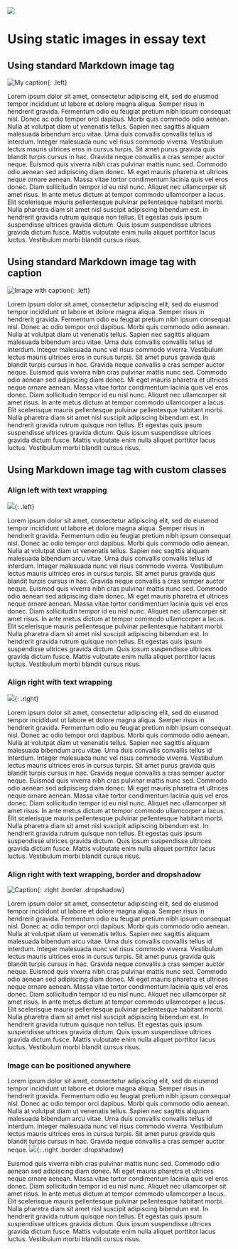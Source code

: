 <style>

    h1, h2, h3, h4, figure { content: ""; display: table; clear: both; }

</style>

<a href="https://visual-essays.app"><img src="/ve-button.png"></a>

<param ve-config title="Inline images example">

# Using static images in essay text

## Using standard Markdown image tag 

![My caption](books.jpg){: .left}

Lorem ipsum dolor sit amet, consectetur adipiscing elit, sed do eiusmod tempor incididunt ut labore et dolore magna aliqua. Semper risus in hendrerit gravida. Fermentum odio eu feugiat pretium nibh ipsum consequat nisl. Donec ac odio tempor orci dapibus. Morbi quis commodo odio aenean. Nulla at volutpat diam ut venenatis tellus. Sapien nec sagittis aliquam malesuada bibendum arcu vitae. Urna duis convallis convallis tellus id interdum. Integer malesuada nunc vel risus commodo viverra. Vestibulum lectus mauris ultrices eros in cursus turpis. Sit amet purus gravida quis blandit turpis cursus in hac. Gravida neque convallis a cras semper auctor neque.  Euismod quis viverra nibh cras pulvinar mattis nunc sed. Commodo odio aenean sed adipiscing diam donec. Mi eget mauris pharetra et ultrices neque ornare aenean. Massa vitae tortor condimentum lacinia quis vel eros donec. Diam sollicitudin tempor id eu nisl nunc. Aliquet nec ullamcorper sit amet risus. In ante metus dictum at tempor commodo ullamcorper a lacus. Elit scelerisque mauris pellentesque pulvinar pellentesque habitant morbi. Nulla pharetra diam sit amet nisl suscipit adipiscing bibendum est. In hendrerit gravida rutrum quisque non tellus. Et egestas quis ipsum suspendisse ultrices gravida dictum. Quis ipsum suspendisse ultrices gravida dictum fusce. Mattis vulputate enim nulla aliquet porttitor lacus luctus. Vestibulum morbi blandit cursus risus. [](https://JSTOR-Labs.github.io/visual-essays/static/images/ve-button.png)

## Using standard Markdown image tag with caption

![Image with caption](books.jpg){: .left}

Lorem ipsum dolor sit amet, consectetur adipiscing elit, sed do eiusmod tempor incididunt ut labore et dolore magna aliqua. Semper risus in hendrerit gravida. Fermentum odio eu feugiat pretium nibh ipsum consequat nisl. Donec ac odio tempor orci dapibus. Morbi quis commodo odio aenean. Nulla at volutpat diam ut venenatis tellus. Sapien nec sagittis aliquam malesuada bibendum arcu vitae. Urna duis convallis convallis tellus id interdum. Integer malesuada nunc vel risus commodo viverra. Vestibulum lectus mauris ultrices eros in cursus turpis. Sit amet purus gravida quis blandit turpis cursus in hac. Gravida neque convallis a cras semper auctor neque.  Euismod quis viverra nibh cras pulvinar mattis nunc sed. Commodo odio aenean sed adipiscing diam donec. Mi eget mauris pharetra et ultrices neque ornare aenean. Massa vitae tortor condimentum lacinia quis vel eros donec. Diam sollicitudin tempor id eu nisl nunc. Aliquet nec ullamcorper sit amet risus. In ante metus dictum at tempor commodo ullamcorper a lacus. Elit scelerisque mauris pellentesque pulvinar pellentesque habitant morbi. Nulla pharetra diam sit amet nisl suscipit adipiscing bibendum est. In hendrerit gravida rutrum quisque non tellus. Et egestas quis ipsum suspendisse ultrices gravida dictum. Quis ipsum suspendisse ultrices gravida dictum fusce. Mattis vulputate enim nulla aliquet porttitor lacus luctus. Vestibulum morbi blandit cursus risus.

## Using Markdown image tag with custom classes

### Align left with text wrapping

![](books.jpg){: .left}

Lorem ipsum dolor sit amet, consectetur adipiscing elit, sed do eiusmod tempor incididunt ut labore et dolore magna aliqua. Semper risus in hendrerit gravida. Fermentum odio eu feugiat pretium nibh ipsum consequat nisl. Donec ac odio tempor orci dapibus. Morbi quis commodo odio aenean. Nulla at volutpat diam ut venenatis tellus. Sapien nec sagittis aliquam malesuada bibendum arcu vitae. Urna duis convallis convallis tellus id interdum. Integer malesuada nunc vel risus commodo viverra. Vestibulum lectus mauris ultrices eros in cursus turpis. Sit amet purus gravida quis blandit turpis cursus in hac. Gravida neque convallis a cras semper auctor neque.  Euismod quis viverra nibh cras pulvinar mattis nunc sed. Commodo odio aenean sed adipiscing diam donec. Mi eget mauris pharetra et ultrices neque ornare aenean. Massa vitae tortor condimentum lacinia quis vel eros donec. Diam sollicitudin tempor id eu nisl nunc. Aliquet nec ullamcorper sit amet risus. In ante metus dictum at tempor commodo ullamcorper a lacus. Elit scelerisque mauris pellentesque pulvinar pellentesque habitant morbi. Nulla pharetra diam sit amet nisl suscipit adipiscing bibendum est. In hendrerit gravida rutrum quisque non tellus. Et egestas quis ipsum suspendisse ultrices gravida dictum. Quis ipsum suspendisse ultrices gravida dictum fusce. Mattis vulputate enim nulla aliquet porttitor lacus luctus. Vestibulum morbi blandit cursus risus.

### Align right with text wrapping

![](books.jpg){: .right}

Lorem ipsum dolor sit amet, consectetur adipiscing elit, sed do eiusmod tempor incididunt ut labore et dolore magna aliqua. Semper risus in hendrerit gravida. Fermentum odio eu feugiat pretium nibh ipsum consequat nisl. Donec ac odio tempor orci dapibus. Morbi quis commodo odio aenean. Nulla at volutpat diam ut venenatis tellus. Sapien nec sagittis aliquam malesuada bibendum arcu vitae. Urna duis convallis convallis tellus id interdum. Integer malesuada nunc vel risus commodo viverra. Vestibulum lectus mauris ultrices eros in cursus turpis. Sit amet purus gravida quis blandit turpis cursus in hac. Gravida neque convallis a cras semper auctor neque.  Euismod quis viverra nibh cras pulvinar mattis nunc sed. Commodo odio aenean sed adipiscing diam donec. Mi eget mauris pharetra et ultrices neque ornare aenean. Massa vitae tortor condimentum lacinia quis vel eros donec. Diam sollicitudin tempor id eu nisl nunc. Aliquet nec ullamcorper sit amet risus. In ante metus dictum at tempor commodo ullamcorper a lacus. Elit scelerisque mauris pellentesque pulvinar pellentesque habitant morbi. Nulla pharetra diam sit amet nisl suscipit adipiscing bibendum est. In hendrerit gravida rutrum quisque non tellus. Et egestas quis ipsum suspendisse ultrices gravida dictum. Quis ipsum suspendisse ultrices gravida dictum fusce. Mattis vulputate enim nulla aliquet porttitor lacus luctus. Vestibulum morbi blandit cursus risus.

### Align right with text wrapping, border and dropshadow

![Caption](books.jpg){: .right .border .dropshadow}

Lorem ipsum dolor sit amet, consectetur adipiscing elit, sed do eiusmod tempor incididunt ut labore et dolore magna aliqua. Semper risus in hendrerit gravida. Fermentum odio eu feugiat pretium nibh ipsum consequat nisl. Donec ac odio tempor orci dapibus. Morbi quis commodo odio aenean. Nulla at volutpat diam ut venenatis tellus. Sapien nec sagittis aliquam malesuada bibendum arcu vitae. Urna duis convallis convallis tellus id interdum. Integer malesuada nunc vel risus commodo viverra. Vestibulum lectus mauris ultrices eros in cursus turpis. Sit amet purus gravida quis blandit turpis cursus in hac. Gravida neque convallis a cras semper auctor neque.  Euismod quis viverra nibh cras pulvinar mattis nunc sed. Commodo odio aenean sed adipiscing diam donec. Mi eget mauris pharetra et ultrices neque ornare aenean. Massa vitae tortor condimentum lacinia quis vel eros donec. Diam sollicitudin tempor id eu nisl nunc. Aliquet nec ullamcorper sit amet risus. In ante metus dictum at tempor commodo ullamcorper a lacus. Elit scelerisque mauris pellentesque pulvinar pellentesque habitant morbi. Nulla pharetra diam sit amet nisl suscipit adipiscing bibendum est. In hendrerit gravida rutrum quisque non tellus. Et egestas quis ipsum suspendisse ultrices gravida dictum. Quis ipsum suspendisse ultrices gravida dictum fusce. Mattis vulputate enim nulla aliquet porttitor lacus luctus. Vestibulum morbi blandit cursus risus.

### Image can be positioned anywhere

Lorem ipsum dolor sit amet, consectetur adipiscing elit, sed do eiusmod tempor incididunt ut labore et dolore magna aliqua. Semper risus in hendrerit gravida. Fermentum odio eu feugiat pretium nibh ipsum consequat nisl. Donec ac odio tempor orci dapibus. Morbi quis commodo odio aenean. Nulla at volutpat diam ut venenatis tellus. Sapien nec sagittis aliquam malesuada bibendum arcu vitae. Urna duis convallis convallis tellus id interdum. Integer malesuada nunc vel risus commodo viverra. Vestibulum lectus mauris ultrices eros in cursus turpis. Sit amet purus gravida quis blandit turpis cursus in hac. Gravida neque convallis a cras semper auctor neque.
![](books.jpg){: .right .border .dropshadow}

Euismod quis viverra nibh cras pulvinar mattis nunc sed. Commodo odio aenean sed adipiscing diam donec. Mi eget mauris pharetra et ultrices neque ornare aenean. Massa vitae tortor condimentum lacinia quis vel eros donec. Diam sollicitudin tempor id eu nisl nunc. Aliquet nec ullamcorper sit amet risus. In ante metus dictum at tempor commodo ullamcorper a lacus. Elit scelerisque mauris pellentesque pulvinar pellentesque habitant morbi. Nulla pharetra diam sit amet nisl suscipit adipiscing bibendum est. In hendrerit gravida rutrum quisque non tellus. Et egestas quis ipsum suspendisse ultrices gravida dictum. Quis ipsum suspendisse ultrices gravida dictum fusce. Mattis vulputate enim nulla aliquet porttitor lacus luctus. Vestibulum morbi blandit cursus risus.
